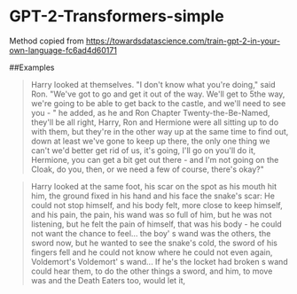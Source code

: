 # GPT-2-Transformers-simple

Method copied from https://towardsdatascience.com/train-gpt-2-in-your-own-language-fc6ad4d60171

##Examples

> Harry looked at 
themselves. "I don't know what you're doing," said Ron. "We've got to go and get it out of the way. We'll get to 5the way, we're going to be able to get back to the castle, and we'll need to see you - " he added, as he and Ron Chapter Twenty-the-Be-Named, they'll be all right, Harry, Ron and Hermione were all sitting up to do with them, but they're in the other way up at the same time to find out,  down at least we've gone to keep up there, the only one thing we can't we'd better get rid of us, it's going, I'll go on you'll do it, Hermione, you can get a bit get out there - and I'm not going on the Cloak, do you, then, or we need a few of course, there's okay?" 

> Harry looked at 
the same foot, his scar on the spot as his mouth hit him, the ground fixed in his hand and 
his face the snake's scar: He could not stop himself, and his body felt, more 
close to keep himself, and his pain, the pain, his wand was so full of him, but he was 
not listening, but he felt the pain of himself, that was his body - he 
could not want the chance to feel... 
the boy' s wand was the others, the sword now, but he wanted to see the snake's cold, the sword of his fingers fell and he could not know where he could not even again, Voldemort's 
Voldemort' s wand... If 
he's the locket had broken 
s wand could hear them, to do the other things a sword, and him, to move was 
and the Death Eaters too, would let it, 
